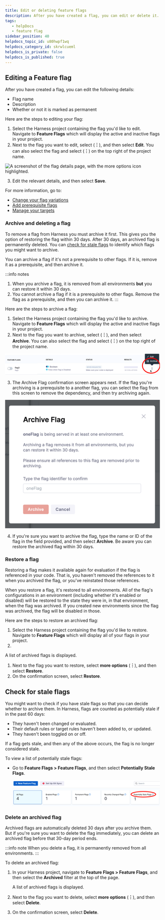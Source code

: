```yaml
---
title: Edit or deleting feature flags
description: After you have created a flag, you can edit or delete it.
tags: 
   - helpDocs
   - feature flag
sidebar_position: 40
helpdocs_topic_id: u80hwpf1wq
helpdocs_category_id: skrwlcueml
helpdocs_is_private: false
helpdocs_is_published: true
---
```


## Editing a Feature flag

After you have created a flag, you can edit the following details:

* Flag name
* Description
* Whether or not it is marked as permanent

Here are the steps to editing your flag:

 1. Select the Harness project containing the flag you'd like to edit. Navigate to **Feature Flags** which will display the active and inactive flags in your project. 
 2. Next to the flag you want to edit, select (**︙**), and then select **Edit**. You can also select the flag and select (**︙**) on the top right of the project name. 

   ![A screenshot of the flag details page, with the more options icon highlighted.](./static/2-edit-and-delete-a-feature-flag-05.png)

 3. Edit the relevant details, and then select **Save**.

For more information, go to:

* [Change your flag variations](manage-variations.md)
* [Add prerequisite flags](/docs/feature-flags/add-prerequisites-to-feature-flag)
* [Manage your targets](/docs/feature-flags/ff-target-management/add-targets)

### Archive and deleting a flag

To remove a flag from Harness you must archive it first. This gives you the option of restoring the flag within 30 days. After 30 days, an archived flag is permanently deleted. You can [check for stale flags](#check-for-stale-flags) to identify which flags you might want to archive.

You can archive a flag if it's not a prerequisite to other flags. If it is, remove it as a prerequisite, and then archive it.

:::info notes
1. When you archive a flag, it is removed from all environments **but** you can restore it within 30 days.
2. You cannot archive a flag if it is a prerequisite to other flags. Remove the flag as a prerequisite, and then you can archive it.
:::

Here are the steps to archive a flag:

 1. Select the Harness project containing the flag you'd like to archive. Navigate to **Feature Flags** which will display the active and inactive flags in your project. 
 2. Next to the flag you want to archive, select (**︙**), and then select **Archive**. You can also select the flag and select (**︙**) on the top right of the project name. 

   ![The **more options** menu shown for one flag, with edit and archive options](./static/archive-flag.png)

 3. The Archive Flag confirmation screen appears next. If the flag you're archiving is a prerequisite to a another flag, you can select the flag from this screen to remove the dependency, and then try archiving again. 
   
   ![The Archive Warning Message pop-up](./static/ff-archive-flag-warning-message.png)
   
 4. If you're sure you want to archive the flag, type the name or ID of the flag in the field provided, and then select **Archive**. Be aware you can restore the archived flag within 30 days.

### Restore a flag

Restoring a flag makes it available again for evaluation if the flag is referenced in your code. That is, you haven't removed the references to it when you archived the flag, or you've reinstated those references.

When you restore a flag, it's restored to all environments. All of the flag's configurations in an environment (including whether it's enabled or disabled) will be restored to the state they were in, in that environment, when the flag was archived. If you created new environments since the flag was archived, the flag will be disabled in those.

Here are the steps to restore an archived flag:

 1. Select the Harness project containing the flag you'd like to restore. Navigate to **Feature Flags** which will display all of your flags in your project. 
 2. 



   A list of archived flags is displayed.

1. Next to the flag you want to restore, select **more options** (**︙**), and then select **Restore**.
1. On the confirmation screen, select **Restore**.

## Check for stale flags

You might want to check if you have stale flags so that you can decide whether to archive them. In Harness, flags are counted as potentially stale if in the past 60 days:

* They haven't been changed or evaluated.
* Their default rules or target rules haven't been added to, or updated.
* They haven't been toggled on or off.

If a flag gets stale, and then any of the above occurs, the flag is no longer considered stale.

To view a list of potentially stale flags:

* Go to **Feature Flags > Feature Flags**, and then select **Potentially Stale Flags**.

   ![The top of the Feature Flags page, with the filter Potentially Stale Flags highlighted](./static/potentially-stale-flag-filter.png)



### Delete an archived flag

Archived flags are automatically deleted 30 days after you archive them. But if you're sure you want to delete the flag immediately, you can delete an archived flag before that 30-day period ends.

:::info note
When you delete a flag, it is permanently removed from all environments.
:::

To delete an archived flag:

1. In your Harness project, navigate to **Feature Flags > Feature Flags**, and then select the **Archived** filter at the top of the page.

   A list of archived flags is displayed.

1. Next to the flag you want to delete, select **more options** (**︙**), and then select **Delete**.
1. On the confirmation screen, select **Delete**.

